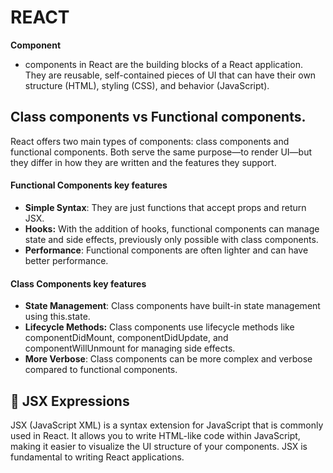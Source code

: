 # REACT

**Component**

- components in React are the building blocks of a React application. They are reusable, self-contained pieces of UI that can have their own structure (HTML), styling (CSS), and behavior (JavaScript).

## Class components vs Functional components.

React offers two main types of components: class components and functional components. Both serve the same purpose—to render UI—but they differ in how they are written and the features they support.

#### Functional Components key features
- **Simple Syntax**: They are just functions that accept props and return JSX.
- **Hooks:** With the addition of hooks, functional components can manage state and side effects, previously only possible with class components.
- **Performance**: Functional components are often lighter and can have better performance.

#### Class Components key features
- **State Management**: Class components have built-in state management using this.state.
- **Lifecycle Methods:** Class components use lifecycle methods like componentDidMount, componentDidUpdate, and componentWillUnmount for managing side effects.
- **More Verbose**: Class components can be more complex and verbose compared to functional components.

## 📜 JSX Expressions 

JSX (JavaScript XML) is a syntax extension for JavaScript that is commonly used in React. It allows you to write HTML-like code within JavaScript, making it easier to visualize the UI structure of your components. JSX is fundamental to writing React applications.

